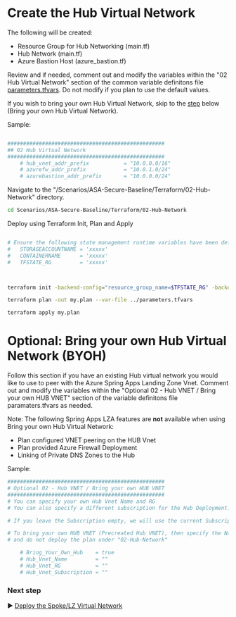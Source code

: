 # Create the Hub Virtual Network

The following will be created:
* Resource Group for Hub Networking (main.tf)
* Hub Network (main.tf)
* Azure Bastion Host (azure_bastion.tf)

Review and if needed, comment out and modify the variables within the "02 Hub Virtual Network" section of the common variable definitons file [parameters.tfvars](./parameters.tfvars). Do not modify if you plan to use the default values. 

If you wish to bring your own Hub Virtual Network, skip to the [step](#optional-bring-your-own-hub-virtual-network) below (Bring your own Hub Virtual Network). 

Sample:

```bash

##################################################
## 02 Hub Virtual Network
##################################################
    # hub_vnet_addr_prefix           = "10.0.0.0/16"
    # azurefw_addr_prefix            = "10.0.1.0/24"
    # azurebastion_addr_prefix       = "10.0.0.0/24"

```

Navigate to the "/Scenarios/ASA-Secure-Baseline/Terraform/02-Hub-Network" directory. 

```bash
cd Scenarios/ASA-Secure-Baseline/Terraform/02-Hub-Network
```
Deploy using Terraform Init, Plan and Apply

```bash

# Ensure the following state management runtime variables have been defined:
#   STORAGEACCOUNTNAME = 'xxxxx'
#   CONTAINERNAME      = 'xxxxx'
#   TFSTATE_RG         = 'xxxxx'



terraform init -backend-config="resource_group_name=$TFSTATE_RG" -backend-config="storage_account_name=$STORAGEACCOUNTNAME" -backend-config="container_name=$CONTAINERNAME"
```

```bash
terraform plan -out my.plan --var-file ../parameters.tfvars
```

```bash
terraform apply my.plan
```

# Optional: Bring your own Hub Virtual Network (BYOH)

Follow this section if you have an existing Hub virtual network you would like to use to peer with the Azure Spring Apps Landing Zone Vnet. Comment out and modify the variables within the "Optional 02 - Hub VNET / Bring your own HUB VNET" section of the variable definitons file paramaters.tfvars as needed.

Note: The following Spring Apps LZA features are **not** available when using Bring your own Hub Virtual Network:

   - Plan configured VNET peering on the HUB Vnet
   - Plan provided Azure Firewall Deployment
   - Linking of Private DNS Zones to the Hub


Sample:

```bash 
##################################################
# Optional 02 - Hub VNET / Bring your own HUB VNET
##################################################
# You can specify your own Hub Vnet Name and RG
# You can also specify a different subscription for the Hub Deployment.

# If you leave the Subscription empty, we will use the current Subscription

# To bring your own HUB VNET (Precreated Hub VNET), then specify the Name/RG/Subscription below, set Bring_Your_Own_Hub=true
# and do not deploy the plan under "02-Hub-Network"

    # Bring_Your_Own_Hub    = true
    # Hub_Vnet_Name         = ""
    # Hub_Vnet_RG           = ""
    # Hub_Vnet_Subscription = ""

```


### Next step

:arrow_forward: [Deploy the Spoke/LZ Virtual Network](./03-LZ-Network.md)